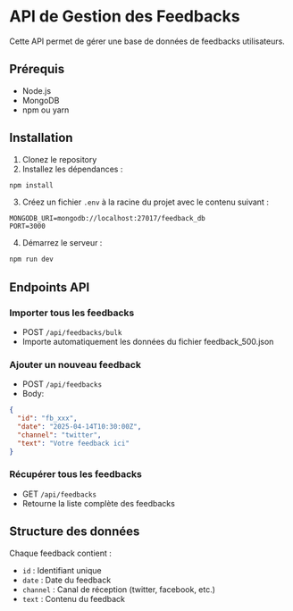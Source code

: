# API de Gestion des Feedbacks

Cette API permet de gérer une base de données de feedbacks utilisateurs.

## Prérequis

- Node.js
- MongoDB
- npm ou yarn

## Installation

1. Clonez le repository
2. Installez les dépendances :
```bash
npm install
```

3. Créez un fichier `.env` à la racine du projet avec le contenu suivant :
```
MONGODB_URI=mongodb://localhost:27017/feedback_db
PORT=3000
```

4. Démarrez le serveur :
```bash
npm run dev
```

## Endpoints API

### Importer tous les feedbacks
- POST `/api/feedbacks/bulk`
- Importe automatiquement les données du fichier feedback_500.json

### Ajouter un nouveau feedback
- POST `/api/feedbacks`
- Body:
```json
{
  "id": "fb_xxx",
  "date": "2025-04-14T10:30:00Z",
  "channel": "twitter",
  "text": "Votre feedback ici"
}
```

### Récupérer tous les feedbacks
- GET `/api/feedbacks`
- Retourne la liste complète des feedbacks

## Structure des données

Chaque feedback contient :
- `id` : Identifiant unique
- `date` : Date du feedback
- `channel` : Canal de réception (twitter, facebook, etc.)
- `text` : Contenu du feedback 